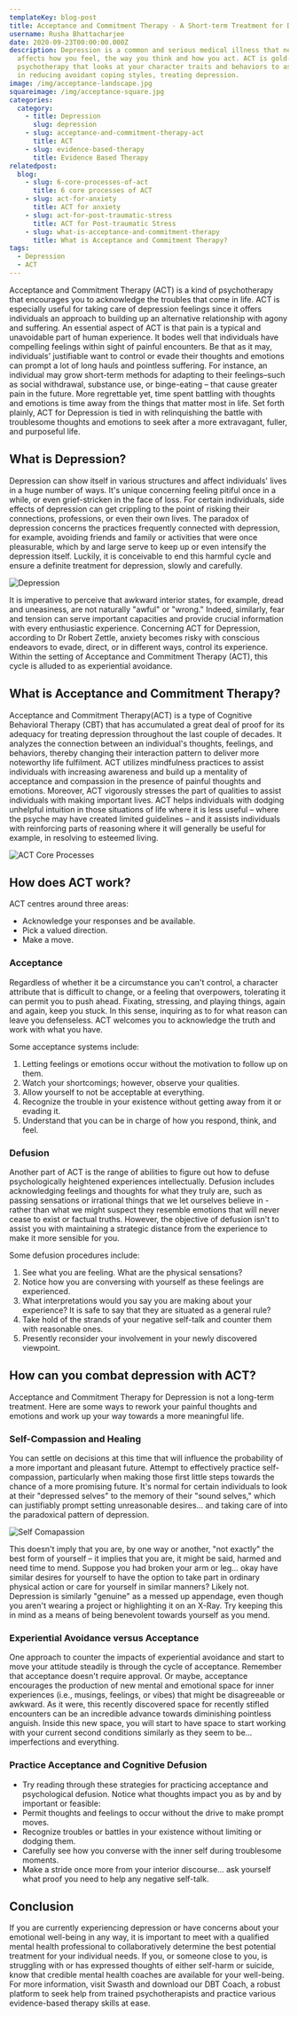 ```yaml
---
templateKey: blog-post
title: Acceptance and Commitment Therapy - A Short-term Treatment for Depression.
username: Rusha Bhattacharjee
date: 2020-09-23T00:00:00.000Z
description: Depression is a common and serious medical illness that negatively
  affects how you feel, the way you think and how you act. ACT is gold-standard
  psychotherapy that looks at your character traits and behaviors to assist you
  in reducing avoidant coping styles, treating depression.
image: /img/acceptance-landscape.jpg
squareimage: /img/acceptance-square.jpg
categories:
  category:
    - title: Depression
      slug: depression
    - slug: acceptance-and-commitment-therapy-act
      title: ACT
    - slug: evidence-based-therapy
      title: Evidence Based Therapy
relatedpost:
  blog:
    - slug: 6-core-processes-of-act
      title: 6 core processes of ACT
    - slug: act-for-anxiety
      title: ACT for anxiety
    - slug: act-for-post-traumatic-stress
      title: ACT for Post-traumatic Stress
    - slug: what-is-acceptance-and-commitment-therapy
      title: What is Acceptance and Commitment Therapy?
tags:
  - Depression
  - ACT
---
```

<!--StartFragment-->

Acceptance and Commitment Therapy (ACT) is a kind of psychotherapy that encourages you to acknowledge the troubles that come in life. ACT is especially useful for taking care of depression feelings since it offers individuals an approach to building up an alternative relationship with agony and suffering. An essential aspect of ACT is that pain is a typical and unavoidable part of human experience. It bodes well that individuals have compelling feelings within sight of painful encounters. Be that as it may, individuals' justifiable want to control or evade their thoughts and emotions can prompt a lot of long hauls and pointless suffering. For instance, an individual may grow short-term methods for adapting to their feelings–such as social withdrawal, substance use, or binge-eating – that cause greater pain in the future. More regrettable yet, time spent battling with thoughts and emotions is time away from the things that matter most in life. Set forth plainly, ACT for Depression is tied in with relinquishing the battle with troublesome thoughts and emotions to seek after a more extravagant, fuller, and purposeful life.

## What is Depression?

Depression can show itself in various structures and affect individuals' lives in a huge number of ways. It's unique concerning feeling pitiful once in a while, or even grief-stricken in the face of loss. For certain individuals, side effects of depression can get crippling to the point of risking their connections, professions, or even their own lives. The paradox of depression concerns the practices frequently connected with depression, for example, avoiding friends and family or activities that were once pleasurable, which by and large serve to keep up or even intensify the depression itself. Luckily, it is conceivable to end this harmful cycle and ensure a definite treatment for depression, slowly and carefully.

![Depression](/img/depression-1.jpg "Depression")

It is imperative to perceive that awkward interior states, for example, dread and uneasiness, are not naturally "awful" or "wrong." Indeed, similarly, fear and tension can serve important capacities and provide crucial information with every enthusiastic experience. Concerning ACT for Depression, according to Dr Robert Zettle, anxiety becomes risky with conscious endeavors to evade, direct, or in different ways, control its experience. Within the setting of Acceptance and Commitment Therapy (ACT), this cycle is alluded to as experiential avoidance.

## What is Acceptance and Commitment Therapy?

Acceptance and Commitment Therapy(ACT) is a type of Cognitive Behavioral Therapy (CBT) that has accumulated a great deal of proof for its adequacy for treating depression throughout the last couple of decades. It analyzes the connection between an individual's thoughts, feelings, and behaviors, thereby changing their interaction pattern to deliver more noteworthy life fulfilment. ACT utilizes mindfulness practices to assist individuals with increasing awareness and build up a mentality of acceptance and compassion in the presence of painful thoughts and emotions. Moreover, ACT vigorously stresses the part of qualities to assist individuals with making important lives. ACT helps individuals with dodging unhelpful intuition in those situations of life where it is less useful – where the psyche may have created limited guidelines – and it assists individuals with reinforcing parts of reasoning where it will generally be useful for example, in resolving to esteemed living.

![ACT Core Processes](/img/act-core-processes.jpeg "ACT Core Processes")

## How does ACT work?

ACT centres around three areas:

* Acknowledge your responses and be available.
* Pick a valued direction.
* Make a move.

### Acceptance

Regardless of whether it be a circumstance you can't control, a character attribute that is difficult to change, or a feeling that overpowers, tolerating it can permit you to push ahead. Fixating, stressing, and playing things, again and again, keep you stuck. In this sense, inquiring as to for what reason can leave you defenseless. ACT welcomes you to acknowledge the truth and work with what you have.

Some acceptance systems include:

1. Letting feelings or emotions occur without the motivation to follow up on them.
2. Watch your shortcomings; however, observe your qualities.
3. Allow yourself to not be acceptable at everything.
4. Recognize the trouble in your existence without getting away from it or evading it.
5. Understand that you can be in charge of how you respond, think, and feel.

### Defusion

Another part of ACT is the range of abilities to figure out how to defuse psychologically heightened experiences intellectually. Defusion includes acknowledging feelings and thoughts for what they truly are, such as passing sensations or irrational things that we let ourselves believe in - rather than what we might suspect they resemble emotions that will never cease to exist or factual truths. However, the objective of defusion isn't to assist you with maintaining a strategic distance from the experience to make it more sensible for you.

Some defusion procedures include:

1. See what you are feeling. What are the physical sensations?
2. Notice how you are conversing with yourself as these feelings are experienced.
3. What interpretations would you say you are making about your experience? It is safe to say that they are situated as a general rule?
4. Take hold of the strands of your negative self-talk and counter them with reasonable ones.
5. Presently reconsider your involvement in your newly discovered viewpoint.

## How can you combat depression with ACT?

Acceptance and Commitment Therapy for Depression is not a long-term treatment. Here are some ways to rework your painful thoughts and emotions and work up your way towards a more meaningful life.

### Self-Compassion and Healing

You can settle on decisions at this time that will influence the probability of a more important and pleasant future. Attempt to effectively practice self-compassion, particularly when making those first little steps towards the chance of a more promising future. It's normal for certain individuals to look at their "depressed selves" to the memory of their "sound selves," which can justifiably prompt setting unreasonable desires… and taking care of into the paradoxical pattern of depression.

![Self Comapassion](/img/self-love.jpeg "Self Comapassion")

This doesn't imply that you are, by one way or another, "not exactly" the best form of yourself – it implies that you are, it might be said, harmed and need time to mend. Suppose you had broken your arm or leg… okay have similar desires for yourself to have the option to take part in ordinary physical action or care for yourself in similar manners? Likely not. Depression is similarly "genuine" as a messed up appendage, even though you aren't wearing a project or highlighting it on an X-Ray. Try keeping this in mind as a means of being benevolent towards yourself as you mend.

### Experiential Avoidance versus Acceptance

One approach to counter the impacts of experiential avoidance and start to move your attitude steadily is through the cycle of acceptance. Remember that acceptance doesn't require approval. Or maybe, acceptance encourages the production of new mental and emotional space for inner experiences (i.e., musings, feelings, or vibes) that might be disagreeable or awkward. As it were, this recently discovered space for recently stifled encounters can be an incredible advance towards diminishing pointless anguish. Inside this new space, you will start to have space to start working with your current second conditions similarly as they seem to be… imperfections and everything.

### Practice Acceptance and Cognitive Defusion

* Try reading through these strategies for practicing acceptance and psychological defusion. Notice what thoughts impact you as by and by important or feasible:
* Permit thoughts and feelings to occur without the drive to make prompt moves.
* Recognize troubles or battles in your existence without limiting or dodging them.
* Carefully see how you converse with the inner self during troublesome moments.
* Make a stride once more from your interior discourse… ask yourself what proof you need to help any negative self-talk.

## Conclusion

If you are currently experiencing depression or have concerns about your emotional well-being in any way, it is important to meet with a qualified mental health professional to collaboratively determine the best potential treatment for your individual needs. If you, or someone close to you, is struggling with or has expressed thoughts of either self-harm or suicide, know that credible mental health coaches are available for your well-being. For more information, visit Swasth and download our DBT Coach, a robust platform to seek help from trained psychotherapists and practice various evidence-based therapy skills at ease.



<!--EndFragment-->